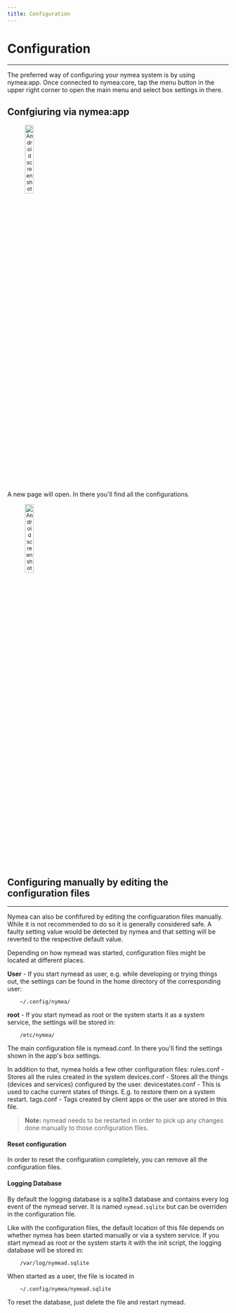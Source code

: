 ```yaml
---
title: Configuration
---
```


# Configuration
--------------------------------------------

The preferred way of configuring your nymea system is by using nymea:app. Once connected to nymea:core, tap the menu button in the upper right corner to open the main menu and select box settings in there.

## Confgiuring via nymea:app

<dl>
<img src="https://raw.githubusercontent.com/guh/nymea-wiki/master/docs/en/images/main-menu.jpg" alt="Android screenshot" style="float: left; font-size: 9pt; text-align: center; width: 20%; margin-right: 1%; margin-bottom: 0.5em;">
<p style="clear:both;"></p>
</dl>
<br />

A new page will open. In there you'll find all the configurations.

<dl>
<img src="https://raw.githubusercontent.com/guh/nymea-wiki/master/docs/en/images/box-settings.jpg" alt="Android screenshot" style="float: left; font-size: 9pt; text-align: center; width: 20%; margin-right: 1%; margin-bottom: 0.5em;">
<p style="clear:both;"></p>
</dl>
<br />

## Configuring manually by editing the configuration files
--------------------------------------------

Nymea can also be confifured by editing the configuaration files manually. While it is not recommended to do so it is generally considered safe. A faulty setting value would be detected by nymea and that setting will be reverted to the respective default value.

Depending on how nymead was started, configuration files might be located at different places.

**User** - If you start nymead as user, e.g. while developing or trying things out, the settings can be found in the home directory of the corresponding user:

        ~/.config/nymea/

**root** -  If you start nymead as root or the system starts it as a system service, the settings will be stored in:

        /etc/nymea/


The main configuration file is nymead.conf. In there you'll find the settings shown in the app's box settings.

In addition to that, nymea holds a few other configuration files:
rules.conf - Stores all the rules created in the system
devices.conf - Stores all the things (devices and services) configured by the user.
devicestates.conf - This is used to cache current states of things. E.g. to restore them on a system restart.
tags.conf - Tags created by client apps or the user are stored in this file.

> **Note:** nymead needs to be restarted in order to pick up any changes done manually to those configuration files.

#### Reset configuration

In order to reset the configuration completely, you can remove all the configuration files.

#### Logging Database

By default the logging database is a sqlite3 database and contains every log event of the nymead server. It is named `nymead.sqlite` but can be overriden in the configuration file.

Like with the configuration files, the default location of this file depends on whether nymea has been started manually or via a system service. If you start nymead as root or the system starts it with the init script, the logging database will be stored in:

        /var/log/nymead.sqlite

When started as a user, the file is located in

        ~/.config/nymea/nymead.sqlite

To reset the database, just delete the file and restart nymead.


